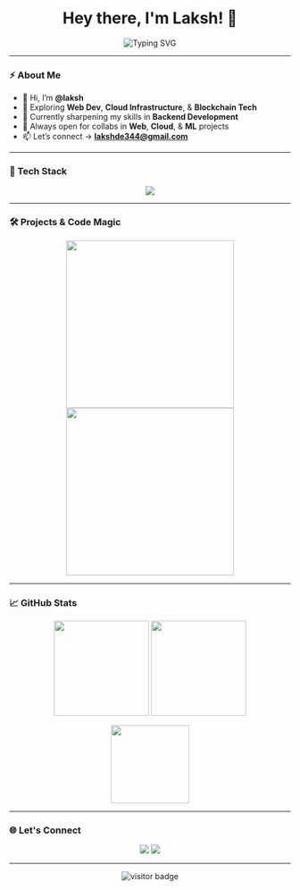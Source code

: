 <h1 align="center">Hey there, I'm Laksh! 👋</h1>

<p align="center">
  <img src="https://readme-typing-svg.herokuapp.com?font=Fira+Code&size=25&duration=3000&pause=1000&color=F7F7F7&background=1E1E1E00&center=true&vCenter=true&multiline=true&width=600&lines=Web+Dev+%7C+Cloud+%7C+Blockchain+Explorer;Backend+Ninja+in+Training;Building+Cool+Stuff+with+Code!" alt="Typing SVG" />
</p>

---

### ⚡ About Me

- 👋 Hi, I’m **@laksh**
- 👀 Exploring **Web Dev**, **Cloud Infrastructure**, & **Blockchain Tech**
- 🌱 Currently sharpening my skills in **Backend Development**
- 💞️ Always open for collabs in **Web**, **Cloud**, & **ML** projects
- 📫 Let’s connect → **lakshde344@gmail.com**

---

### 🚀 Tech Stack

<p align="center">
  <img src="https://skillicons.dev/icons?i=html,css,js,ts,react,nodejs,express,mongodb,python,aws,figma,github&theme=dark" />
</p>

---

### 🛠️ Projects & Code Magic

<p align="center">
  <img src="https://media.giphy.com/media/qgQUggAC3Pfv687qPC/giphy.gif" width="300" />
  <img src="https://media.giphy.com/media/L1R1tvI9svkIWwpVYr/giphy.gif" width="300" />
</p>

---

### 📈 GitHub Stats

<p align="center">
  <img src="https://github-readme-stats.vercel.app/api?username=laksh344&show_icons=true&theme=tokyonight" height="170px" />
  <img src="https://github-readme-streak-stats.herokuapp.com/?user=laksh344&theme=tokyonight" height="170px"/>
</p>

<p align="center">
  <img src="https://github-readme-stats.vercel.app/api/top-langs/?username=laksh344&layout=compact&theme=tokyonight" height="140px"/>
</p>

---

### 🌐 Let's Connect

<p align="center">
  <a href="mailto:lakshde344@gmail.com"><img src="https://img.shields.io/badge/Gmail-D14836?style=for-the-badge&logo=gmail&logoColor=white"/></a>
  <a href="https://github.com/laksh344"><img src="https://img.shields.io/badge/GitHub-171515?style=for-the-badge&logo=github&logoColor=white"/></a>
</p>

---

<p align="center">
  <img src="https://komarev.com/ghpvc/?username=laksh344&label=Profile+Visitors&color=0e75b6&style=flat" alt="visitor badge"/>
</p>

<!---
laksh344/laksh344 is a ✨ special ✨ repository because its `README.md` (this file) appears on your GitHub profile.
You can click the Preview link to take a look at your changes.
--->
